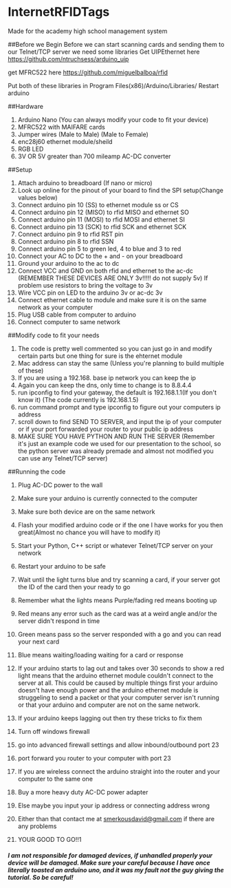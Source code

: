 # InternetRFIDTags
Made for the academy high school management system 

##Before we Begin
Before we can start scanning cards and sending them to our Telnet/TCP server we need some libraries 
Get UIPEthernet here https://github.com/ntruchsess/arduino_uip

get MFRC522 here https://github.com/miguelbalboa/rfid

Put both of these libraries in Program Files(x86)/Arduino/Libraries/
Restart arduino

##Hardware
1. Arduino Nano (You can always modify your code to fit your device)
2. MFRC522 with MAIFARE cards
3. Jumper wires (Male to Male) (Male to Female)
4. enc28j60 ethernet module/sheild
5. RGB LED
6. 3V OR 5V greater than 700 mileamp AC-DC converter

##Setup
1. Attach arduino to breadboard (If nano or micro)
2. Look up online for the pinout of your board to find the SPI setup(Change values below)
3. Connect arduino pin 10 (SS) to ethernet module ss or CS
4. Connect arduino pin 12 (MISO) to rfid MISO and ethernet SO
5. Connect arduino pin 11 (MOSI) to rfid MOSI and ethernet SI
6. Connect arduino pin 13 (SCK) to rfid SCK and ethernet SCK
7. Connect arduino pin 9 to rfid RST pin
8. Connect arduino pin 8 to rfid SSN
9. Connect arduino pin 5 to green led, 4 to blue and 3 to red
10. Connect your AC to DC to the + and - on your breadboard
11. Ground your arduino to the ac to dc
12. Connect VCC and GND on both rfid and ethernet to the ac-dc (REMEMBER THESE DEVICES ARE ONLY 3v!!!!! do not supply 5v) If problem use resistors to bring the voltage to 3v
13. Wire VCC pin on LED to the arduino 3v or ac-dc 3v
14. Connect ethernet cable to module and make sure it is on the same network as your computer
15. Plug USB cable from computer to arduino
16. Connect computer to same network

##Modify code to fit your needs
1. The code is pretty well commented so you can just go in and modify certain parts but one thing for sure is the ehternet module
2. Mac address can stay the same (Unless you're planning to build multiple of these)
3. If you are using a 192.168. base ip network you can keep the ip
4. Again you can keep the dns, only time to change is to 8.8.4.4
5. run ipconfig to find your gateway, the default is 192.168.1.1(If you don't know it) (The code currently is 192.168.1.5)
6. run command prompt and type ipconfig to figure out your computers ip address
7. scroll down to find SEND TO SERVER, and input the ip of your computer or if your port forwarded your router to your public ip address
8. MAKE SURE YOU HAVE PYTHON AND RUN THE SERVER (Remember it's just an example code we used for our presentation to the school, so the python server was already premade and almost not modified you can use any Telnet/TCP server)

##Running the code
1. Plug AC-DC power to the wall
2. Make sure your arduino is currently connected to the computer
3. Make sure both device are on the same network 
4. Flash your modified arduino code or if the one I have works for you then great(Almost no chance you will have to modify it)
5. Start your Python, C++ script or whatever Telnet/TCP server on your network
6. Restart your arduino to be safe
7. Wait until the light turns blue and try scanning a card, if your server got the ID of the card then your ready to go
8. Remember what the lights means Purple/fading red means booting up
9. Red means any error such as the card was at a weird angle and/or the server didn't respond in time
10. Green means pass so the server responded with a go and you can read your next card
11. Blue means waiting/loading waiting for a card or response
12. If your arduino starts to lag out and takes over 30 seconds to show a red light means that the arduino ethernet module couldn't connect to the server at all. This could be caused by multiple things first your arduino doesn't have enough power and the arduino ethernet module is struggeling to send a packet or that your computer server isn't running or that your arduino and computer are not on the same network.
13. If your arduino keeps lagging out then try these tricks to fix them


1. Turn off windows firewall
2. go into advanced firewall settings and allow inbound/outbound port 23
3. port forward you router to your computer with port 23
4. If you are wireless connect the arduino straight into the router and your computer to the same one
5. Buy a more heavy duty AC-DC power adapter
6. Else maybe you input your ip address or connecting address wrong


14. Either than that contact me at smerkousdavid@gmail.com if there are any problems 
15. YOUR GOOD TO GO!!1




##### I am not responsible for damaged devices, if unhandled properly your device will be damaged. Make sure your careful because I have once literally toasted an arduino uno, and it was my fault not the guy giving the tutorial. So be careful!

